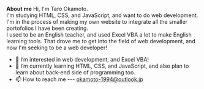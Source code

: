 **About me**
Hi, I'm Taro Okamoto.  
I'm studying HTML, CSS, and JavaScript, and want to do web development.  
I'm in the process of making my own website to integrate all the smaller portofolios I have been creating.  
I used to be an English teacher, and used Excel VBA a lot to make English learning tools. That drove me to get into the field of web development, and now I'm seeking to be a web developer!  

- 👀 I’m interested in web development, and Excel VBA!
- 🌱 I’m currently learning HTML, CSS, and JavaScript, and also plan to learn about back-end side of programming too.
- 📫 How to reach me --- okamoto-1994@outlook.jp
